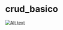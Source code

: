 # crud_basico
[![Alt text](https://img.youtube.com/vi/56Y_lrZ9J14&t=94s/0.jpg)](https://www.youtube.com/watch?v=56Y_lrZ9J14&t=94s)
